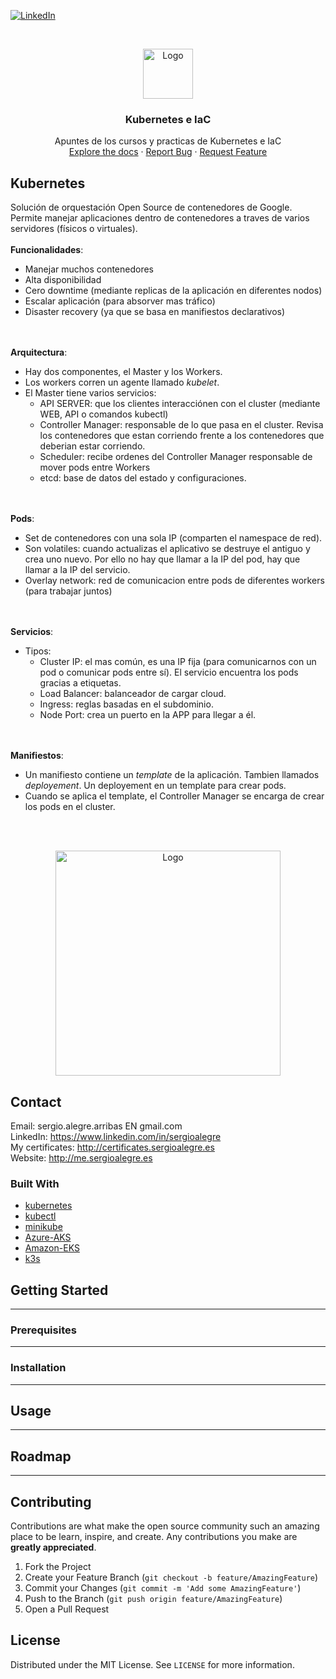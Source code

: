 <!--
REEMPLAZAR: Buscador-Ajax-similar-a-Google, TITULO, DESCRIPCION, DESCRIPCION2, DEMO, TECNOLOGIAS
-->
[![LinkedIn][linkedin-shield]][linkedin-url]

<!-- PROJECT LOGO -->
<br />
<p align="center">
  <a href="https://github.com/sergioalegre/Kubernetes">
    <img src="https://sergioalegre.es/logo.JPG" alt="Logo" width="80" height="80">
  </a>

  <h3 align="center"><!-- TITULO -->Kubernetes e IaC</h3>

  <p align="center">
    <!-- DESCRIPCION -->Apuntes de los cursos y practicas de Kubernetes e IaC
    <br />
    <a href="https://github.com/sergioalegre/Kubernetes">Explore the docs</a>
    <!-- DEMO<a href="https://sergioalegre.es/Programacion/_BuscadorAJAX/">View Demo</a> -->
    ·
    <a href="https://github.com/sergioalegre/Kubernetes/issues">Report Bug</a>
    ·
    <a href="https://github.com/sergioalegre/Kubernetes/issues">Request Feature</a>
  </p>
</p>

## Kubernetes
<!-- DESCRIPCION2 --> <!-- DEMO -->
Solución de orquestación Open Source de contenedores de Google. Permite manejar aplicaciones dentro de contenedores a traves de varios servidores (físicos o virtuales).
<br /><br />
**Funcionalidades**:
- Manejar muchos contenedores
- Alta disponibilidad
- Cero downtime (mediante replicas de la aplicación en diferentes nodos)
- Escalar aplicación (para absorver mas tráfico)
- Disaster recovery (ya que se basa en manifiestos declarativos)

<br /><br />
**Arquitectura**:
- Hay dos componentes, el Master y los Workers.
- Los workers corren un agente llamado *kubelet*.
- El Master tiene varios servicios:
  - API SERVER: que los clientes interacciónen con el cluster (mediante WEB, API o comandos kubectl)
  - Controller Manager: responsable de lo que pasa en el cluster. Revisa los contenedores que estan corriendo frente a los contenedores que deberian estar corriendo.
  - Scheduler: recibe ordenes del Controller Manager responsable de mover pods entre Workers
  - etcd: base de datos del estado y configuraciones.

<br /><br />
**Pods**:
- Set de contenedores con una sola IP (comparten el namespace de red).
- Son volatiles: cuando actualizas el aplicativo se destruye el antiguo y crea uno nuevo. Por ello no hay que llamar a la IP del pod, hay que llamar a la IP del servicio.
- Overlay network: red de comunicacion entre pods de diferentes workers (para trabajar juntos)

<br /><br />
**Servicios**:
- Tipos:
  - Cluster IP: el mas común, es una IP fija (para comunicarnos con un pod o comunicar pods entre sí). El servicio encuentra los pods gracias a etiquetas.
  - Load Balancer: balanceador de cargar cloud.
  - Ingress: reglas basadas en el subdominio.
  - Node Port: crea un puerto en la APP para llegar a él.

<br /><br />
**Manifiestos**:
- Un manifiesto contiene un *template* de la aplicación. Tambien llamados *deployement*. Un deployement en un template para crear pods.
- Cuando se aplica el template, el Controller Manager se encarga de crear los pods en el cluster.

<br /><br />
<p align="center">
  <a href="https://github.com/sergioalegre/Kubernetes">
    <img src="https://github.com/sergioalegre/Kubernetes/blob/main/pics/kubectl1.jpg" alt="Logo" width="360" height="">
  </a>
</p>

## Contact
Email: sergio.alegre.arribas EN gmail.com
<br>
LinkedIn: https://www.linkedin.com/in/sergioalegre
<br>
My certificates: http://certificates.sergioalegre.es
<br>
Website: http://me.sergioalegre.es

### Built With
<!-- TECNOLOGIAS -->
* [kubernetes](kubernetes)
* [kubectl](kubectl)
* [minikube](minikube)
* [Azure-AKS](Azure-AKS)
* [Amazon-EKS](Amazon-EKS)
* [k3s](k3s)

## Getting Started
---

### Prerequisites
---

### Installation
---

## Usage
---

## Roadmap
---

## Contributing
Contributions are what make the open source community such an amazing place to be learn, inspire, and create. Any contributions you make are **greatly appreciated**.

1. Fork the Project
2. Create your Feature Branch (`git checkout -b feature/AmazingFeature`)
3. Commit your Changes (`git commit -m 'Add some AmazingFeature'`)
4. Push to the Branch (`git push origin feature/AmazingFeature`)
5. Open a Pull Request

## License
Distributed under the MIT License. See `LICENSE` for more information.


[linkedin-shield]: https://img.shields.io/badge/-LinkedIn-black.svg?style=flat-square&logo=linkedin&colorB=555
[linkedin-url]: https://linkedin.com/in/sergioalegre
